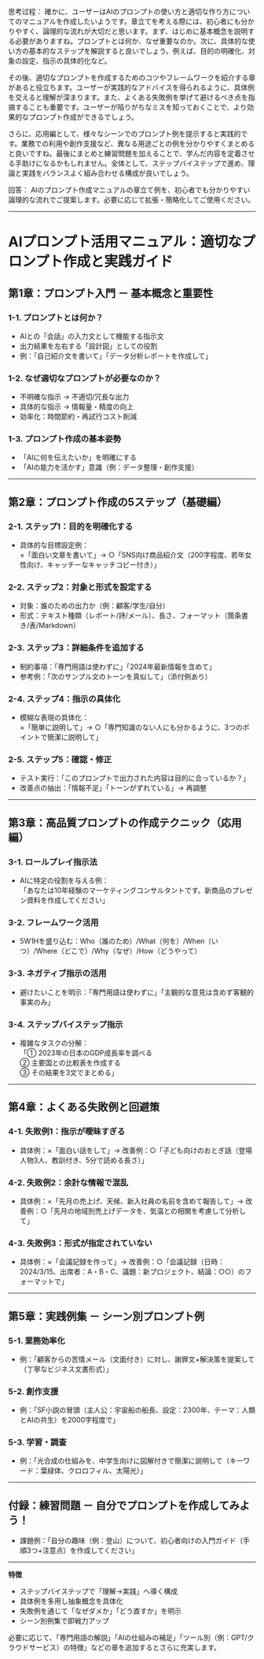 思考过程：
確かに、ユーザーはAIのプロンプトの使い方と適切な作り方についてのマニュアルを作成したいようです。章立てを考える際には、初心者にも分かりやすく、論理的な流れが大切だと思います。まず、はじめに基本概念を説明する必要がありますね。プロンプトとは何か、なぜ重要なのか。次に、具体的な使い方の基本的なステップを解説すると良いでしょう。例えば、目的の明確化、対象の設定、指示の具体的化など。

その後、適切なプロンプトを作成するためのコツやフレームワークを紹介する章があると役立ちます。ユーザーが実践的なアドバイスを得られるように、具体例を交えると理解が深まります。また、よくある失敗例を挙げて避けるべき点を指摘することも重要です。ユーザーが陥りがちなミスを知っておくことで、より効果的なプロンプト作成ができるでしょう。

さらに、応用編として、様々なシーンでのプロンプト例を提示すると実践的です。業務での利用や創作支援など、異なる用途ごとの例を分かりやすくまとめると良いですね。最後にまとめと練習問題を加えることで、学んだ内容を定着させる手助けになるかもしれません。全体として、ステップバイステップで進め、理論と実践をバランスよく組み合わせる構成が良いでしょう。

回答：
AIのプロンプト作成マニュアルの章立て例を、初心者でも分かりやすい論理的な流れでご提案します。必要に応じて拡張・簡略化してご使用ください。

---

# **AIプロンプト活用マニュアル：適切なプロンプト作成と実践ガイド**

## **第1章：プロンプト入門 － 基本概念と重要性**
### 1-1. プロンプトとは何か？
- AIとの「会話」の入力文として機能する指示文
- 出力結果を左右する「設計図」としての役割
- 例：「自己紹介文を書いて」「データ分析レポートを作成して」

### 1-2. なぜ適切なプロンプトが必要なのか？
- 不明確な指示 → 不適切/冗長な出力
- 具体的な指示 → 情報量・精度の向上
- 効率化：時間節約・再試行コスト削減

### 1-3. プロンプト作成の基本姿勢
- 「AIに何を伝えたいか」を明確にする
- 「AIの能力を活かす」意識（例：データ整理・創作支援）

---

## **第2章：プロンプト作成の5ステップ（基礎編）**
### 2-1. ステップ1：目的を明確化する
- 具体的な目標設定例：  
  ×「面白い文章を書いて」→ ○「SNS向け商品紹介文（200字程度、若年女性向け、キャッチーなキャッチコピー付き）」

### 2-2. ステップ2：対象と形式を設定する
- 対象：誰のための出力か（例：顧客/学生/自分）
- 形式：テキスト種類（レポート/詩/メール）、長さ、フォーマット（箇条書き/表/Markdown）

### 2-3. ステップ3：詳細条件を追加する
- 制約事項：「専門用語は使わずに」「2024年最新情報を含めて」
- 参考例：「次のサンプル文のトーンを真似して」（添付例あり）

### 2-4. ステップ4：指示の具体化
- 模糊な表現の具体化：  
  ×「簡単に説明して」→ ○「専門知識のない人にも分かるように、3つのポイントで簡潔に説明して」

### 2-5. ステップ5：確認・修正
- テスト実行：「このプロンプトで出力された内容は目的に合っているか？」
- 改善点の抽出：「情報不足」「トーンがずれている」→ 再調整

---

## **第3章：高品質プロンプトの作成テクニック（応用編）**
### 3-1. ロールプレイ指示法
- AIに特定の役割を与える例：  
  「あなたは10年経験のマーケティングコンサルタントです。新商品のプレゼン資料を作成してください」

### 3-2. フレームワーク活用
- 5W1Hを盛り込む：Who（誰のため）/What（何を）/When（いつ）/Where（どこで）/Why（なぜ）/How（どうやって）

### 3-3. ネガティブ指示の活用
- 避けたいことを明示：「専門用語は使わずに」「主観的な意見は含めず客観的事実のみ」

### 3-4. ステップバイステップ指示
- 複雑なタスクの分解：  
  「① 2023年の日本のGDP成長率を調べる  
  ② 主要国との比較表を作成する  
  ③ その結果を3文でまとめる」

---

## **第4章：よくある失敗例と回避策**
### 4-1. 失敗例1：指示が曖昧すぎる
- 具体例：×「面白い話をして」→ 改善例：○「子ども向けのおとぎ話（登場人物3人、教訓付き、5分で読める長さ）」

### 4-2. 失敗例2：余計な情報で混乱
- 具体例：×「先月の売上げ、天候、新入社員の名前を含めて報告して」→ 改善例：○「先月の地域別売上げデータを、気温との相関を考慮して分析して」

### 4-3. 失敗例3：形式が指定されていない
- 具体例：×「会議記録を作って」→ 改善例：○「会議記録（日時：2024/3/15、出席者：A・B・C、議題：新プロジェクト、結論：○○）のフォーマットで」

---

## **第5章：実践例集 － シーン別プロンプト例**
### 5-1. 業務効率化
- 例：「顧客からの苦情メール（文面付き）に対し、謝罪文+解決策を提案して（丁寧なビジネス文書形式）」

### 5-2. 創作支援
- 例：「SF小説の冒頭（主人公：宇宙船の船長、設定：2300年、テーマ：人類とAIの共生）を2000字程度で」

### 5-3. 学習・調査
- 例：「光合成の仕組みを、中学生向けに図解付きで簡潔に説明して（キーワード：葉緑体、クロロフィル、太陽光）」

---

## **付録：練習問題 － 自分でプロンプトを作成してみよう！**
- 課題例：「自分の趣味（例：登山）について、初心者向けの入門ガイド（手順3つ+注意点）を作成してください」

---

**特徴**  
- ステップバイステップで「理解→実践」へ導く構成  
- 具体例を多用し抽象概念を具体化  
- 失敗例を通じて「なぜダメか」「どう直すか」を明示  
- シーン別例集で即戦力アップ  

必要に応じて、「専門用語の解説」「AIの仕組みの補足」「ツール別（例：GPT/クラウドサービス）の特徴」などの章を追加するとさらに充実します。

